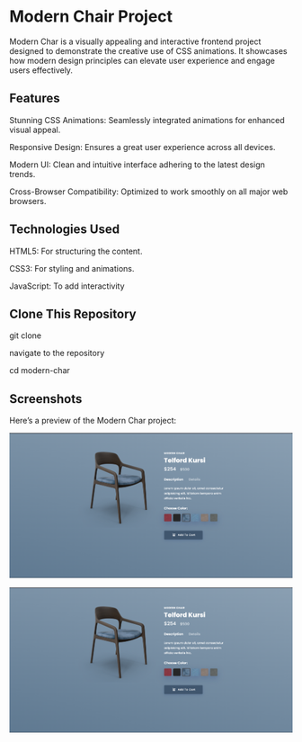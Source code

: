 
# Modern Chair Project

Modern Char is a visually appealing and interactive frontend project designed to demonstrate the creative use of CSS animations. It showcases how modern design principles can elevate user experience and engage users effectively.

## Features

Stunning CSS Animations: Seamlessly integrated animations for enhanced visual appeal.

Responsive Design: Ensures a great user experience across all devices.

Modern UI: Clean and intuitive interface adhering to the latest design trends.

Cross-Browser Compatibility: Optimized to work smoothly on all major web browsers.


## Technologies Used

HTML5: For structuring the content.

CSS3: For styling and animations.

JavaScript: To add interactivity



## Clone This Repository

git clone <repository-link>

navigate to the repository

cd modern-char

## Screenshots

Here’s a preview of the Modern Char project:

![Modern Char Screenshot](modern%20chair/Screenshot2.png)


![Modern Char Screenshot](modern%20chair/Screenshot2.png)


